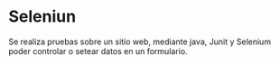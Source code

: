 # Seleniun

Se realiza pruebas sobre un sitio web, mediante java, Junit y Selenium poder controlar o setear datos en un formulario.
